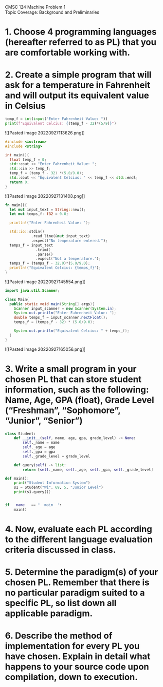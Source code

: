 CMSC 124 Machine Problem 1  
Topic Coverage: Background and Preliminaries


# 1. Choose 4 programming languages (hereafter referred to as PL) that you are comfortable  working with.

# 2. Create a simple program that will ask for a temperature in Fahrenheit and will output its equivalent value in Celsius

```python
temp_f = int(input("Enter Fahrenheit Value: "))
print(f"Equivalent Celcius: {(temp_f - 32)*(5/9)}")
```
![[Pasted image 20220927113626.png]]

```cpp
#include <iostream>
#include <string>

int main(){
  float temp_f = 0;
  std::cout << "Enter Fahrenheit Value: ";
  std::cin >> temp_f;
  temp_f = (temp_f - 32) *(5.0/9.0);
  std::cout << "Equivalent Celcius: " << temp_f << std::endl;
  return 0;
}
```
![[Pasted image 20220927131408.png]]

```rust
fn main(){
  let mut input_text = String::new();
  let mut temps_f: f32 = 0.0;

  println!("Enter Fahrenheit Value: ");

  std::io::stdin()
            .read_line(&mut input_text)
            .expect("No temperature entered.");
  temps_f = input_text
              .trim()
              .parse()
              .expect("Not a temperature.");
  temps_f = (temps_f - 32.0)*(5.0/9.0);
  println!("Equivalent Celcius: {temps_f}");
}
```
![[Pasted image 20220927145554.png]]

```java
import java.util.Scanner;

class Main{
  public static void main(String[] args){
    Scanner input_scanner = new Scanner(System.in);
    System.out.println("Enter Fahrenheit Value: ");
    double temps_f = input_scanner.nextFloat();
    temps_f = (temps_f - 32) * (5.0/9.0);

    System.out.println("Equivalent Celcius: " + temps_f);
  }
}
```
![[Pasted image 20220927165056.png]]

# 3. Write a small program in your chosen PL that can store student information, such as the  following: Name, Age, GPA (float), Grade Level (“Freshman”, “Sophomore”, “Junior”,  “Senior”)
```python
class Student:
    def __init__(self, name, age, gpa, grade_level) -> None:
        self._name = name
        self._age = age
        self._gpa = gpa
        self._grade_level = grade_level

    def query(self) -> list:
        return [self._name, self._age, self._gpa, self._grade_level]

def main():
    print("Student Information System")
    s1 = Student("Wi", 69, 5, "Junior Level")
    print(s1.query())


if __name__ == "__main__":
    main()
```

# 4. Now, evaluate each PL according to the different language evaluation criteria discussed in  class.

# 5. Determine the paradigm(s) of your chosen PL. Remember that there is no particular paradigm suited to a specific PL, so list down all applicable paradigm.

# 6. Describe the method of implementation for every PL you have chosen. Explain in detail what happens to your source code upon compilation, down to execution.



